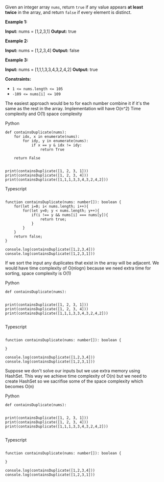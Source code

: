 
Given an integer array `nums`, return `true` if any value appears **at least twice** in the array, and return `false` if every element is distinct.

**Example 1:**

**Input:** nums = [1,2,3,1]
**Output:** true

**Example 2:**

**Input:** nums = [1,2,3,4]
**Output:** false

**Example 3:**

**Input:** nums = [1,1,1,3,3,4,3,2,4,2]
**Output:** true


**Constraints:**

- `1 <= nums.length <= 105`
- `-109 <= nums[i] <= 109`

The easiest approach would be to for each number combine it if it's the same as the rest in the array.
Implementation will have O(n^2) Time complexity and O(1) space complexity

Python
```run-python
def containsDuplicate(nums):
	for idx, x in enumerate(nums):
		for idy, y in enumerate(nums):
			if x == y & idx != idy:
				return True

	return False


print(containsDuplicate([1, 2, 3, 1]))
print(containsDuplicate([1, 2, 3, 4]))
print(containsDuplicate([1,1,1,3,3,4,3,2,4,2]))
```

Typescript
```run-typescript

function containsDuplicate(nums: number[]): boolean {
	for(let i=0; i< nums.length; i++){
		for(let y=0; y < nums.length; y++){
			if(i !== y && nums[i] === nums[y]){
				return true;
			}
		}
	}
	return false;
}

console.log(containsDuplicate([1,2,3,4]))
console.log(containsDuplicate([1,2,3,1]))
```

If we sort the input any duplicates that exist in the array will be adjacent. We would have time complexity of O(nlogn) because we need extra time for sorting, space complexity is O(1)

Python
```run-python
def containsDuplicate(nums):


print(containsDuplicate([1, 2, 3, 1]))
print(containsDuplicate([1, 2, 3, 4]))
print(containsDuplicate([1,1,1,3,3,4,3,2,4,2]))
		    
```

Typescript
```run-typescript

function containsDuplicate(nums: number[]): boolean {

}

console.log(containsDuplicate([1,2,3,4]))
console.log(containsDuplicate([1,2,3,1]))
```

Suppose we don't solve our inputs but we use extra memory using HashSet. This way we achieve time complexity of O(n) but we need to create HashSet so we sacrifise some of the space complexity which becomes O(n)

Python
```run-python
def containsDuplicate(nums):


print(containsDuplicate([1, 2, 3, 1]))
print(containsDuplicate([1, 2, 3, 4]))
print(containsDuplicate([1,1,1,3,3,4,3,2,4,2]))
		    
```

Typescript
```run-typescript

function containsDuplicate(nums: number[]): boolean {

}

console.log(containsDuplicate([1,2,3,4]))
console.log(containsDuplicate([1,2,3,1]))
```
